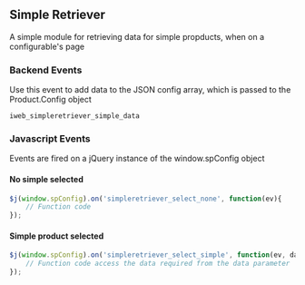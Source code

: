 ## Simple Retriever ##
A simple module for retrieving data for simple propducts, when on a configurable's page

### Backend Events ###
Use this event to add data to the JSON config array, which is passed to the Product.Config object
```
iweb_simpleretriever_simple_data
```

### Javascript Events ###
Events are fired on a jQuery instance of the window.spConfig object

#### No simple selected ####
```js
$j(window.spConfig).on('simpleretriever_select_none', function(ev){
    // Function code
});
```

#### Simple product selected ####
```js
$j(window.spConfig).on('simpleretriever_select_simple', function(ev, data){
    // Function code access the data required from the data parameter
});
```